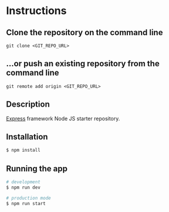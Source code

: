 # Instructions

## Clone the repository on the command line

```
git clone <GIT_REPO_URL>
```
## …or push an existing repository from the command line

```
git remote add origin <GIT_REPO_URL>
```

## Description

[Express](https://github.com/expressjs/express) framework Node JS starter repository.

## Installation

```bash
$ npm install
```

## Running the app

```bash
# development
$ npm run dev

# production mode
$ npm run start
```